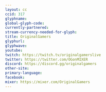 ```yaml
---
layout: cc
ccid: 317
glyphname: 
global-glyph-code: 
currently-partnered: 
stream-currency-needed-for-glyph: 
title: OriginalGamers
glyphurl: 
glyphwave: 
youtube: 
twitch: https://twitch.tv/originalgamerslive
twitter: https://twitter.com/OGonMIXER
discord: https://discord.gg/originalgamers
other-site: 
primary-language: 
facebook: 
mixer: https://mixer.com/OriginalGamers
---
```


